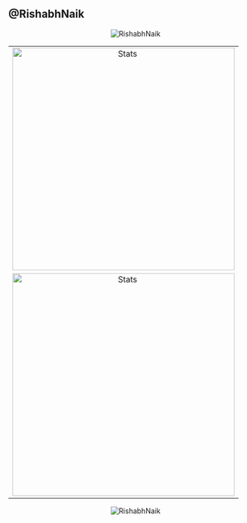 ## @RishabhNaik

<!--
**RishabhNaik/RishabhNaik** is a ✨ _special_ ✨ repository because its `README.md` (this file) appears on your GitHub profile.

Here are some ideas to get you started:

- 🔭 I’m currently working on ...
- 🌱 I’m currently learning ...
- 👯 I’m looking to collaborate on ...
- 🤔 I’m looking for help with ...
- 💬 Ask me about ...
- 📫 How to reach me: ...
- 😄 Pronouns: ...
- ⚡ Fun fact: ...
-->

<!-- <p align = "center">
  <br><br>
  <img src = "https://github-readme-stats.vercel.app/api?username=RishabhNaik&count_private=true&theme=algolia&show_icons=true&line_height=20" align = "center">
  <img src = "https://github-readme-stats.vercel.app/api/top-langs/?username=RishabhNaik&count_private=true&theme=algolia&count=6&height=20&langs_count=10&layout=compact" align = "center">
</p> -->

<p align="center"> <img src="https://komarev.com/ghpvc/?username=RishabhNaik&label=Profile%20views&color=6694ff&style=flat-square" alt="RishabhNaik" /> </p>

<table border="0" align="center">
<tr>
<!-- <td align="center" width="324" rowspan="3" border="0">
<img src="https://github.com/SNDST00M/SNDST00M/raw/main/console.svg" alt="Illustration" width="324" />
</td> -->
<td align="center" width="440" border="0">
<img src="https://github-readme-stats.vercel.app/api?username=RishabhNaik&show_icons=true&hide_border=true&bg_color=161b22&icon_color=79c0ff&text_color=c9d1d9&title_color=79c0ff" alt="Stats" width="440" />
</tr>
<tr>
</tr>
<tr>
<td align="center" width="440" border="0">
<img src="https://github-readme-stats.vercel.app/api/top-langs/?username=RishabhNaik&show_icons=true&hide_border=true&bg_color=161b22&icon_color=79c0ff&text_color=c9d1d9&title_color=79c0ff&layout=compact&card_width=440&langs_count=6" alt="Stats" width="440" />
</td>
</tr>
</table>
  <p align="center"><img align="center" src="https://github-readme-streak-stats.herokuapp.com/?user=RishabhNaik&theme=dark" alt="RishabhNaik" /></p>

